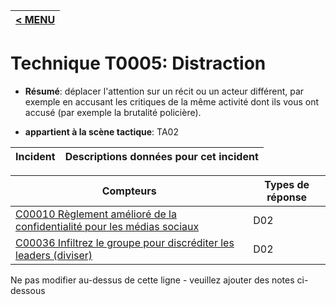 |[< MENU](../../README.md)|
|---|
# Technique T0005: Distraction

* **Résumé**: déplacer l'attention sur un récit ou un acteur différent, par exemple en accusant les critiques de la même activité dont ils vous ont accusé (par exemple la brutalité policière).

* **appartient à la scène tactique**: TA02


|Incident |Descriptions données pour cet incident |
|-------- |-------------------- |



|Compteurs |Types de réponse |
|-------- |-------------- |
|[C00010 Règlement amélioré de la confidentialité pour les médias sociaux](../generated_pages/counters/C00010.md) |D02 |
|[C00036 Infiltrez le groupe pour discréditer les leaders (diviser)](../generated_pages/counters/C00036.md) |D02 |


Ne pas modifier au-dessus de cette ligne - veuillez ajouter des notes ci-dessous